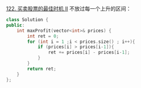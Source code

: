[122. 买卖股票的最佳时机 II](https://leetcode-cn.com/problems/best-time-to-buy-and-sell-stock-ii/)
不放过每一个上升的区间：
```cpp
class Solution {
public:
    int maxProfit(vector<int>& prices) {
        int ret = 0;
        for (int i = 1 ;i < prices.size() ; i++){
            if (prices[i] > prices[i-1]){
                ret += prices[i] - prices[i-1];
            }
        }
        return ret;
    }
};
```